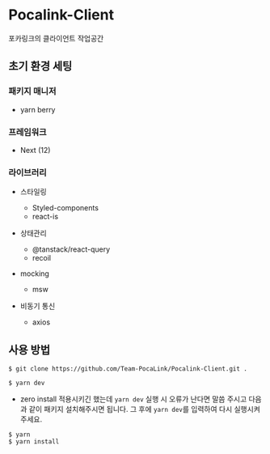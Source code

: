 # Pocalink-Client

포카링크의 클라이언트 작업공간

## 초기 환경 세팅

### 패키지 매니저

- yarn berry

### 프레임워크

- Next (12)

### 라이브러리

- 스타일링

  - Styled-components
  - react-is

- 상태관리

  - @tanstack/react-query
  - recoil

- mocking

  - msw

- 비동기 통신
  - axios

## 사용 방법

```
$ git clone https://github.com/Team-PocaLink/Pocalink-Client.git .
```

```
$ yarn dev
```

- zero install 적용시키긴 했는데 `yarn dev` 실행 시 오류가 난다면 말씀 주시고 다음과 같이 패키지 설치해주시면 됩니다. 그 후에 `yarn dev`를 입력하여 다시 실행시켜 주세요.

```
$ yarn
$ yarn install
```
